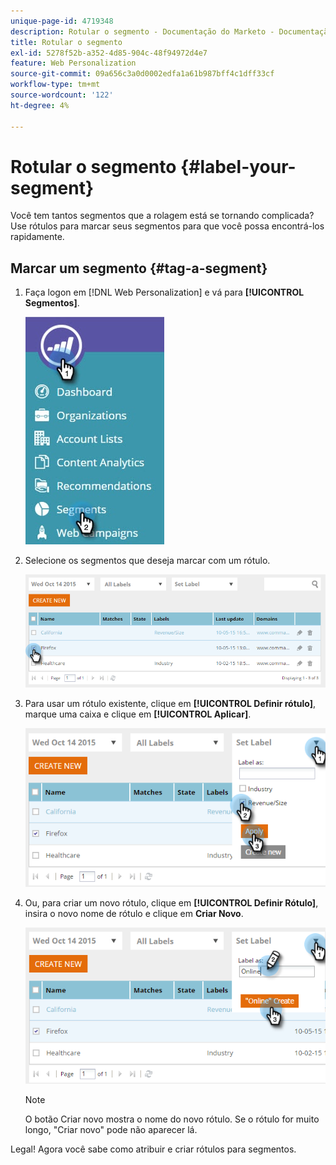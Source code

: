 ```yaml
---
unique-page-id: 4719348
description: Rotular o segmento - Documentação do Marketo - Documentação do produto
title: Rotular o segmento
exl-id: 5278f52b-a352-4d85-904c-48f94972d4e7
feature: Web Personalization
source-git-commit: 09a656c3a0d0002edfa1a61b987bff4c1dff33cf
workflow-type: tm+mt
source-wordcount: '122'
ht-degree: 4%

---
```


# Rotular o segmento {#label-your-segment}

Você tem tantos segmentos que a rolagem está se tornando complicada? Use rótulos para marcar seus segmentos para que você possa encontrá-los rapidamente.

## Marcar um segmento {#tag-a-segment}

1. Faça logon em [!DNL Web Personalization] e vá para **[!UICONTROL Segmentos]**.

   ![](assets/new-dropdown-segments-hand.jpg)

1. Selecione os segmentos que deseja marcar com um rótulo.

   ![](assets/image2015-10-14-15-3a26-3a28.png)

1. Para usar um rótulo existente, clique em **[!UICONTROL Definir rótulo]**, marque uma caixa e clique em **[!UICONTROL Aplicar]**.

   ![](assets/image2015-10-14-15-3a34-3a42.png)

1. Ou, para criar um novo rótulo, clique em **[!UICONTROL Definir Rótulo]**, insira o novo nome de rótulo e clique em **Criar Novo**.

   ![](assets/image2015-10-14-15-3a38-3a30.png)

   >[!NOTE]
   >
   >O botão Criar novo mostra o nome do novo rótulo. Se o rótulo for muito longo, &quot;Criar novo&quot; pode não aparecer lá.

Legal! Agora você sabe como atribuir e criar rótulos para segmentos.
